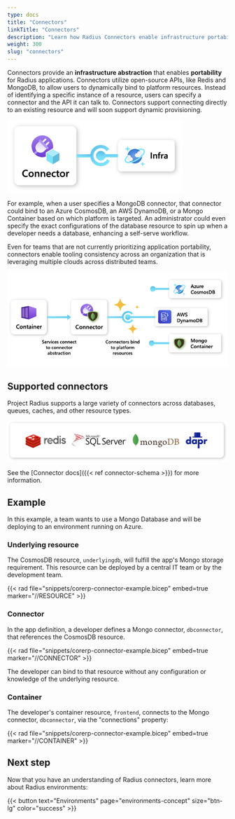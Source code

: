 ```yaml
---
type: docs
title: "Connectors"
linkTitle: "Connectors"
description: "Learn how Radius Connectors enable infrastructure portability"
weight: 300
slug: "connectors"
---
```


Connectors provide an **infrastructure abstraction** that enables **portability** for Radius applications. Connectors utilize open-source APIs, like Redis and MongoDB, to allow users to dynamically bind to platform resources. Instead of identifying a specific instance of a resource, users can specify a connector and the API it can talk to. Connectors support connecting directly to an existing resource and will soon support dynamic provisioning.

<img src="connectors.png" alt="Diagram of Radius Connector to infrastructure resource." width="400px" />

For example, when a user specifies a MongoDB connector, that connector could bind to an Azure CosmosDB, an AWS DynamoDB, or a Mongo Container based on which platform is targeted. An administrator could even specify the exact configurations of the database resource to spin up when a developer needs a database, enhancing a self-serve workflow.

Even for teams that are not currently prioritizing application portability, connectors enable tooling consistency across an organization that is leveraging multiple clouds across distributed teams. 

<img src="connectors-example.png" alt="Diagram of example architecture using or Radius Conntector. Depicts a Radius Container connected to MongoDB Radius Connector, which can bind to an Azure CosmosDB, an AWS DynamoDB, or a Mongo Container. " width="700px" />

## Supported connectors

Project Radius supports a large variety of connectors across databases, queues, caches, and other resource types.

<img src="connector-types.png" alt="Diagram showing supported connector types, including MonogoDB, Redis, Dapr, and Microsoft SQL." width="700px" />

See the [Connector docs]({{< ref connector-schema >}}) for more information.

## Example

In this example, a team wants to use a Mongo Database and will be deploying to an environment running on Azure.

### Underlying resource

The CosmosDB resource, `underlyingdb`, will fulfill the app's Mongo storage requirement. This resource can be deployed by a central IT team or by the development team.

{{< rad file="snippets/corerp-connector-example.bicep" embed=true marker="//RESOURCE" >}}

### Connector

In the app definition, a developer defines a Mongo connector, `dbconnector`, that references the CosmosDB resource.

{{< rad file="snippets/corerp-connector-example.bicep" embed=true marker="//CONNECTOR" >}}

The developer can bind to that resource without any configuration or knowledge of the underlying resource.  

### Container

The developer's container resource, `frontend`, connects to the Mongo connector, `dbconnector`, via the "connections" property:

{{< rad file="snippets/corerp-connector-example.bicep" embed=true marker="//CONTAINER" >}}

## Next step

Now that you have an understanding of Radius connectors, learn more about Radius environments:

{{< button text="Environments" page="environments-concept" size="btn-lg" color="success" >}}
